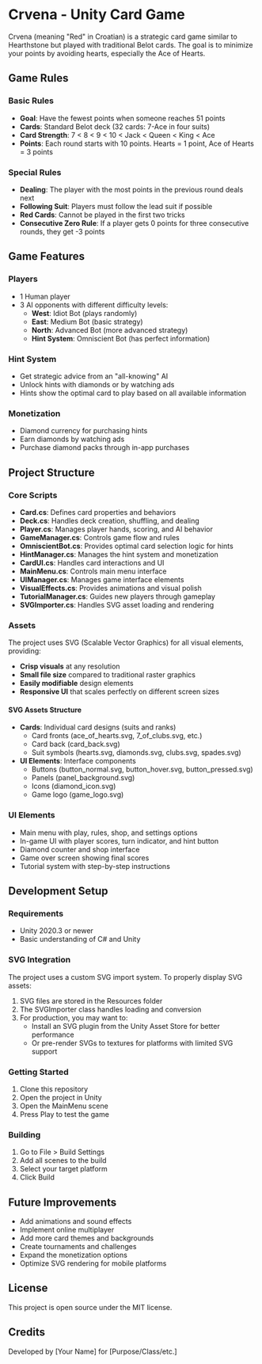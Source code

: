 # Crvena - Unity Card Game

Crvena (meaning "Red" in Croatian) is a strategic card game similar to Hearthstone but played with traditional Belot cards. The goal is to minimize your points by avoiding hearts, especially the Ace of Hearts.

## Game Rules

### Basic Rules
- **Goal**: Have the fewest points when someone reaches 51 points
- **Cards**: Standard Belot deck (32 cards: 7-Ace in four suits)
- **Card Strength**: 7 < 8 < 9 < 10 < Jack < Queen < King < Ace
- **Points**: Each round starts with 10 points. Hearts = 1 point, Ace of Hearts = 3 points

### Special Rules
- **Dealing**: The player with the most points in the previous round deals next
- **Following Suit**: Players must follow the lead suit if possible
- **Red Cards**: Cannot be played in the first two tricks
- **Consecutive Zero Rule**: If a player gets 0 points for three consecutive rounds, they get -3 points

## Game Features

### Players
- 1 Human player
- 3 AI opponents with different difficulty levels:
  - **West**: Idiot Bot (plays randomly)
  - **East**: Medium Bot (basic strategy)
  - **North**: Advanced Bot (more advanced strategy)
  - **Hint System**: Omniscient Bot (has perfect information)

### Hint System
- Get strategic advice from an "all-knowing" AI
- Unlock hints with diamonds or by watching ads
- Hints show the optimal card to play based on all available information

### Monetization
- Diamond currency for purchasing hints
- Earn diamonds by watching ads
- Purchase diamond packs through in-app purchases

## Project Structure

### Core Scripts
- **Card.cs**: Defines card properties and behaviors
- **Deck.cs**: Handles deck creation, shuffling, and dealing
- **Player.cs**: Manages player hands, scoring, and AI behavior
- **GameManager.cs**: Controls game flow and rules
- **OmniscientBot.cs**: Provides optimal card selection logic for hints
- **HintManager.cs**: Manages the hint system and monetization
- **CardUI.cs**: Handles card interactions and UI
- **MainMenu.cs**: Controls main menu interface
- **UIManager.cs**: Manages game interface elements
- **VisualEffects.cs**: Provides animations and visual polish
- **TutorialManager.cs**: Guides new players through gameplay
- **SVGImporter.cs**: Handles SVG asset loading and rendering

### Assets
The project uses SVG (Scalable Vector Graphics) for all visual elements, providing:
- **Crisp visuals** at any resolution
- **Small file size** compared to traditional raster graphics
- **Easily modifiable** design elements
- **Responsive UI** that scales perfectly on different screen sizes

#### SVG Assets Structure
- **Cards**: Individual card designs (suits and ranks)
  - Card fronts (ace_of_hearts.svg, 7_of_clubs.svg, etc.)
  - Card back (card_back.svg)
  - Suit symbols (hearts.svg, diamonds.svg, clubs.svg, spades.svg)
- **UI Elements**: Interface components
  - Buttons (button_normal.svg, button_hover.svg, button_pressed.svg)
  - Panels (panel_background.svg)
  - Icons (diamond_icon.svg)
  - Game logo (game_logo.svg)

### UI Elements
- Main menu with play, rules, shop, and settings options
- In-game UI with player scores, turn indicator, and hint button
- Diamond counter and shop interface
- Game over screen showing final scores
- Tutorial system with step-by-step instructions

## Development Setup

### Requirements
- Unity 2020.3 or newer
- Basic understanding of C# and Unity

### SVG Integration
The project uses a custom SVG import system. To properly display SVG assets:
1. SVG files are stored in the Resources folder
2. The SVGImporter class handles loading and conversion
3. For production, you may want to:
   - Install an SVG plugin from the Unity Asset Store for better performance
   - Or pre-render SVGs to textures for platforms with limited SVG support

### Getting Started
1. Clone this repository
2. Open the project in Unity
3. Open the MainMenu scene
4. Press Play to test the game

### Building
1. Go to File > Build Settings
2. Add all scenes to the build
3. Select your target platform
4. Click Build

## Future Improvements
- Add animations and sound effects
- Implement online multiplayer
- Add more card themes and backgrounds
- Create tournaments and challenges
- Expand the monetization options
- Optimize SVG rendering for mobile platforms

## License
This project is open source under the MIT license.

## Credits
Developed by [Your Name] for [Purpose/Class/etc.] 